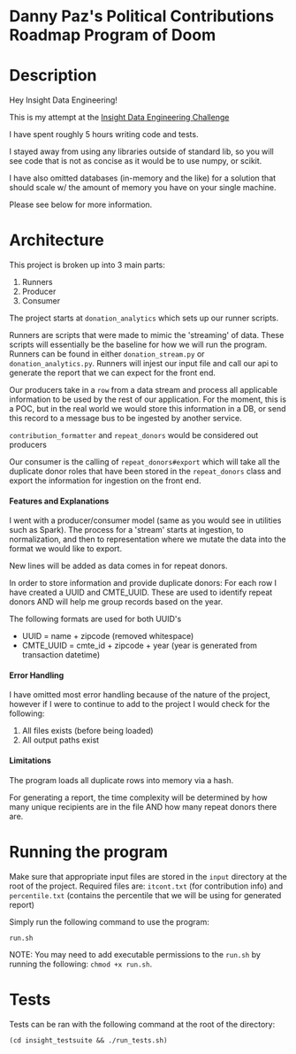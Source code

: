 # Danny Paz's Political Contributions Roadmap Program of Doom

# Description

Hey Insight Data Engineering!

This is my attempt at the [Insight Data Engineering Challenge](https://github.com/InsightDataScience/donation-analytics/)

I have spent roughly 5 hours writing code and tests.

I stayed away from using any libraries outside of standard lib, so you will see code
that is not as concise as it would be to use numpy, or scikit.

I have also omitted databases (in-memory and the like) for a solution that should scale
w/ the amount of memory you have on your single machine.

Please see below for more information.

# Architecture

This project is broken up into 3 main parts:

1. Runners
2. Producer
3. Consumer

The project starts at `donation_analytics` which sets up our runner scripts.

Runners are scripts that were made to mimic the 'streaming' of data. These scripts will
essentially be the baseline for how we will run the program. Runners can be found in either
`donation_stream.py` or `donation_analytics.py`. Runners will injest our input file and call
our api to generate the report that we can expect for the front end.

Our producers take in a `row` from a data stream and process all applicable information
to be used by the rest of our application. For the moment, this is a POC, but in the real
world we would store this information in a DB, or send this record to a message bus to be
ingested by another service.

`contribution_formatter` and `repeat_donors` would be considered out producers

Our consumer is the calling of `repeat_donors#export` which will take all the duplicate donor
roles that have been stored in the `repeat_donors` class and export the information for ingestion
on the front end.

#### Features and Explanations

I went with a producer/consumer model (same as you would see in utilities such as Spark). The
process for a 'stream' starts at ingestion, to normalization, and then to representation where
we mutate the data into the format we would like to export.

New lines will be added as data comes in for repeat donors.

In order to store information and provide duplicate donors: For each row I have created
a UUID and CMTE_UUID. These are used to identify repeat donors AND will help me group records
based on the year.

The following formats are used for both UUID's

- UUID = name + zipcode (removed whitespace)
- CMTE_UUID = cmte_id + zipcode + year (year is generated from transaction datetime)

#### Error Handling

I have omitted most error handling because of the nature of the project, however if I were
to continue to add to the project I would check for the following:

1. All files exists (before being loaded)
2. All output paths exist

#### Limitations

The program loads all duplicate rows into memory via a hash.

For generating a report, the time complexity will be determined by how many unique
recipients are in the file AND how many repeat donors there are.

# Running the program

Make sure that appropriate input files are stored in the `input` directory at the root
of the project. Required files are: `itcont.txt` (for contribution info) and `percentile.txt`
(contains the percentile that we will be using for generated report)

Simply run the following command to use the program:

```
run.sh
```

NOTE: You may need to add executable permissions to the `run.sh` by running the following: `chmod +x run.sh`.

# Tests

Tests can be ran with the following command at the root of the directory:

```
(cd insight_testsuite && ./run_tests.sh)
```
